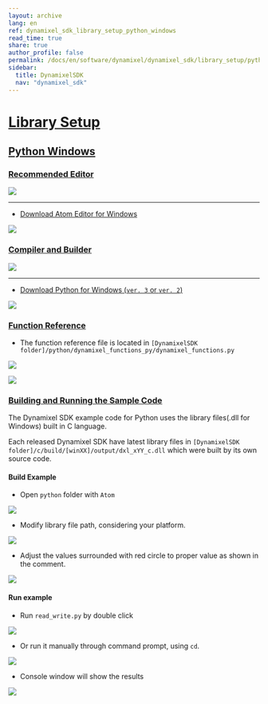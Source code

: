 ```yaml
---
layout: archive
lang: en
ref: dynamixel_sdk_library_setup_python_windows
read_time: true
share: true
author_profile: false
permalink: /docs/en/software/dynamixel/dynamixel_sdk/library_setup/python_windows/
sidebar:
  title: DynamixelSDK
  nav: "dynamixel_sdk"
---
```


<div style="counter-reset: h2 7"></div>
<div style="counter-reset: h1 2"></div>

# [Library Setup](#library-setup)

## [Python Windows](#python-windows)

### [Recommended Editor](#recommended-editor)

![](/assets/images/sw/sdk/dynamixel_sdk/library_setup/python/atom-logo.jpg)

------------------------------------------------------------------------------------

* [Download Atom Editor for Windows](https://atom.io/)

![](/assets/images/sw/sdk/dynamixel_sdk/library_setup/python/windows/library_file/a1.png)

### [Compiler and Builder](#compiler-and-builder)

![](/assets/images/sw/sdk/dynamixel_sdk/library_setup/python/python.png)

------------------------------------------------------------------------------------
  
* [Download Python for Windows (`ver. 3` or `ver. 2`)](https://www.python.org/downloads/)

![](/assets/images/sw/sdk/dynamixel_sdk/library_setup/python/windows/library_file/b1.png)

### [Function Reference](#function-reference)

* The function reference file is located in `[DynamixelSDK folder]/python/dynamixel_functions_py/dynamixel_functions.py`

![](/assets/images/sw/sdk/dynamixel_sdk/library_setup/python/windows/library_file/2.png)

![](/assets/images/sw/sdk/dynamixel_sdk/library_setup/python/windows/library_file/1.png)


### [Building and Running the Sample Code](#building-and-running-the-sample-code)

The Dynamixel SDK example code for Python uses the library files(.dll for Windows) built in C language.

Each released Dynamixel SDK have latest library files in `[DynamixelSDK folder]/c/build/[winXX]/output/dxl_xYY_c.dll` which were built by its own source code.

#### Build Example

* Open `python` folder with `Atom` 

![](/assets/images/sw/sdk/dynamixel_sdk/library_setup/python/windows/sample_code/1.png)

* Modify library file path, considering your platform.

![](/assets/images/sw/sdk/dynamixel_sdk/library_setup/python/windows/sample_code/2.png)

* Adjust the values surrounded with red circle to proper value as shown in the comment.

![](/assets/images/sw/sdk/dynamixel_sdk/library_setup/python/windows/sample_code/3.png)


#### Run example

* Run `read_write.py` by double click

![](/assets/images/sw/sdk/dynamixel_sdk/library_setup/python/windows/sample_code/4.png)

* Or run it manually through command prompt, using `cd`. 

![](/assets/images/sw/sdk/dynamixel_sdk/library_setup/python/windows/sample_code/5.png)

* Console window will show the results

![](/assets/images/sw/sdk/dynamixel_sdk/library_setup/python/windows/sample_code/6.png)
